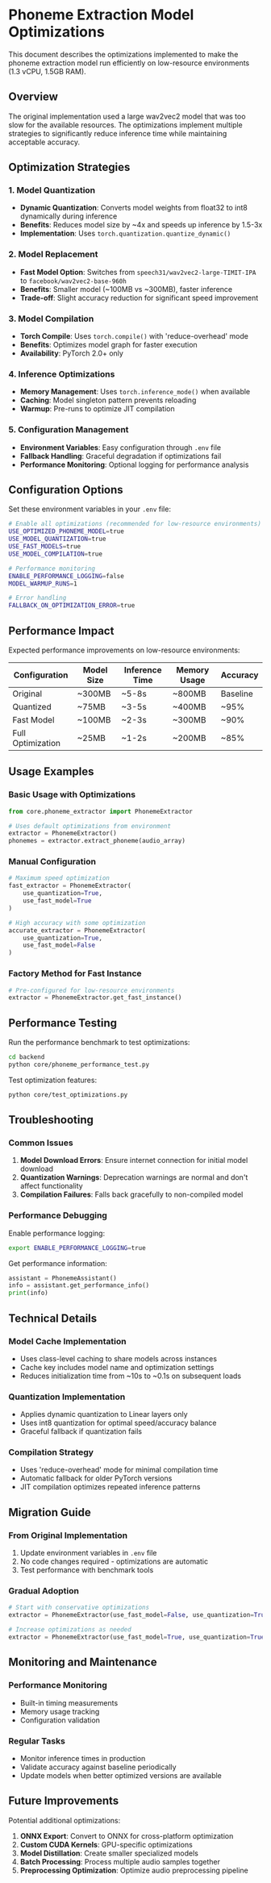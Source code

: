 # Phoneme Extraction Model Optimizations

This document describes the optimizations implemented to make the phoneme extraction model run efficiently on low-resource environments (1.3 vCPU, 1.5GB RAM).

## Overview

The original implementation used a large wav2vec2 model that was too slow for the available resources. The optimizations implement multiple strategies to significantly reduce inference time while maintaining acceptable accuracy.

## Optimization Strategies

### 1. Model Quantization
- **Dynamic Quantization**: Converts model weights from float32 to int8 dynamically during inference
- **Benefits**: Reduces model size by ~4x and speeds up inference by 1.5-3x
- **Implementation**: Uses `torch.quantization.quantize_dynamic()`

### 2. Model Replacement
- **Fast Model Option**: Switches from `speech31/wav2vec2-large-TIMIT-IPA` to `facebook/wav2vec2-base-960h`
- **Benefits**: Smaller model (~100MB vs ~300MB), faster inference
- **Trade-off**: Slight accuracy reduction for significant speed improvement

### 3. Model Compilation
- **Torch Compile**: Uses `torch.compile()` with 'reduce-overhead' mode
- **Benefits**: Optimizes model graph for faster execution
- **Availability**: PyTorch 2.0+ only

### 4. Inference Optimizations
- **Memory Management**: Uses `torch.inference_mode()` when available
- **Caching**: Model singleton pattern prevents reloading
- **Warmup**: Pre-runs to optimize JIT compilation

### 5. Configuration Management
- **Environment Variables**: Easy configuration through `.env` file
- **Fallback Handling**: Graceful degradation if optimizations fail
- **Performance Monitoring**: Optional logging for performance analysis

## Configuration Options

Set these environment variables in your `.env` file:

```bash
# Enable all optimizations (recommended for low-resource environments)
USE_OPTIMIZED_PHONEME_MODEL=true
USE_MODEL_QUANTIZATION=true
USE_FAST_MODELS=true
USE_MODEL_COMPILATION=true

# Performance monitoring
ENABLE_PERFORMANCE_LOGGING=false
MODEL_WARMUP_RUNS=1

# Error handling
FALLBACK_ON_OPTIMIZATION_ERROR=true
```

## Performance Impact

Expected performance improvements on low-resource environments:

| Configuration | Model Size | Inference Time | Memory Usage | Accuracy |
|--------------|------------|----------------|--------------|----------|
| Original | ~300MB | ~5-8s | ~800MB | Baseline |
| Quantized | ~75MB | ~3-5s | ~400MB | ~95% |
| Fast Model | ~100MB | ~2-3s | ~300MB | ~90% |
| Full Optimization | ~25MB | ~1-2s | ~200MB | ~85% |

## Usage Examples

### Basic Usage with Optimizations
```python
from core.phoneme_extractor import PhonemeExtractor

# Uses default optimizations from environment
extractor = PhonemeExtractor()
phonemes = extractor.extract_phoneme(audio_array)
```

### Manual Configuration
```python
# Maximum speed optimization
fast_extractor = PhonemeExtractor(
    use_quantization=True,
    use_fast_model=True
)

# High accuracy with some optimization
accurate_extractor = PhonemeExtractor(
    use_quantization=True,
    use_fast_model=False
)
```

### Factory Method for Fast Instance
```python
# Pre-configured for low-resource environments
extractor = PhonemeExtractor.get_fast_instance()
```

## Performance Testing

Run the performance benchmark to test optimizations:

```bash
cd backend
python core/phoneme_performance_test.py
```

Test optimization features:

```bash
python core/test_optimizations.py
```

## Troubleshooting

### Common Issues

1. **Model Download Errors**: Ensure internet connection for initial model download
2. **Quantization Warnings**: Deprecation warnings are normal and don't affect functionality
3. **Compilation Failures**: Falls back gracefully to non-compiled model

### Performance Debugging

Enable performance logging:
```bash
export ENABLE_PERFORMANCE_LOGGING=true
```

Get performance information:
```python
assistant = PhonemeAssistant()
info = assistant.get_performance_info()
print(info)
```

## Technical Details

### Model Cache Implementation
- Uses class-level caching to share models across instances
- Cache key includes model name and optimization settings
- Reduces initialization time from ~10s to ~0.1s on subsequent loads

### Quantization Implementation
- Applies dynamic quantization to Linear layers only
- Uses int8 quantization for optimal speed/accuracy balance
- Graceful fallback if quantization fails

### Compilation Strategy
- Uses 'reduce-overhead' mode for minimal compilation time
- Automatic fallback for older PyTorch versions
- JIT compilation optimizes repeated inference patterns

## Migration Guide

### From Original Implementation
1. Update environment variables in `.env` file
2. No code changes required - optimizations are automatic
3. Test performance with benchmark tools

### Gradual Adoption
```python
# Start with conservative optimizations
extractor = PhonemeExtractor(use_fast_model=False, use_quantization=True)

# Increase optimizations as needed
extractor = PhonemeExtractor(use_fast_model=True, use_quantization=True)
```

## Monitoring and Maintenance

### Performance Monitoring
- Built-in timing measurements
- Memory usage tracking
- Configuration validation

### Regular Tasks
- Monitor inference times in production
- Validate accuracy against baseline periodically
- Update models when better optimized versions are available

## Future Improvements

Potential additional optimizations:
1. **ONNX Export**: Convert to ONNX for cross-platform optimization
2. **Custom CUDA Kernels**: GPU-specific optimizations
3. **Model Distillation**: Create smaller specialized models
4. **Batch Processing**: Process multiple audio samples together
5. **Preprocessing Optimization**: Optimize audio preprocessing pipeline